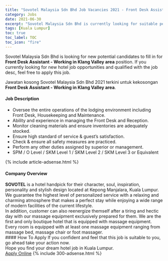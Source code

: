 ```yaml
---
title: "Sovotel Malaysia Sdn Bhd Job Vacancies 2021 - Front Desk Assistant - Working in Klang Valley area" 
category: Jobs 
date: 2021-06-30 
excerpt: "Sovotel Malaysia Sdn Bhd is currently looking for suitable person to fill in the Front Desk Assistant - Working in Klang Valley area which positioned at Kuala Lumpur" 
tags: [Kuala Lumpur] 
toc: true 
toc_label: TOC 
toc_icon: "fire" 
--- 
```


<p>Sovotel Malaysia Sdn Bhd is looking for new potential candidates to fill in for <b>Front Desk Assistant - Working in Klang Valley area</b> position. If you currently looking for new hotel job opportunities and qualified with the job desc, feel free to apply this job.
</p>Jawatan kosong Sovotel Malaysia Sdn Bhd 2021 terkini untuk kekosongan <b>Front Desk Assistant - Working in Klang Valley area</b>. 
<div><div><h4>Job Description</h4></div><div><div><span><div><ul><li>Oversee the entire operations of the lodging environment including Front Desk, Housekeeping and Maintenance.</li><li>Ability and experience in managing the Front Desk and Reception.</li><li>Monitor cleaning materials and ensure inventories are adequately stocked.</li><li>Ensure high standard of service &amp; guest&#8217;s satisfaction.</li><li>Check &amp; ensure all safety measures are practiced.</li><li>Perform any other duties assigned by superior or management.</li><li>SPM / O Level / SKM Level 1 / SKM Level 2 / SKM Level 3 or Equivalent&#160;</li></ul></div></span></div></div></div> 
{% include article-adsense.html %} 
<div><div><h4>Company Overview</h4></div><div><div><span><div><div>
<div>
<strong>SOVOTEL</strong> is a hotel handpick for their character, soul, inspiration, personality and stylish design located at Kepong Manjalara, Kuala Lumpur. We guarantee the highest level of personalized service with a relaxing and charming atmosphere that makes a perfect stay while enjoying a wide range of modern facilities of the current lifestyle.</div>
<div>
		In addition, customer can also reenergize themself after a tiring and hectic day with our massage equipment exclusively prepared for them. We are the first and only boutique hotel that is equipped with massage equipment. Every room is equipped with at least one massage equipment ranging from massage bed, massage chair or foot massager.</div>
</div></div></span></div></div></div> 
#### How To Apply 
If you confident and feel that this job is suitable to you, go ahead take your action now. <br/> 
Hope you find your dream hotel job in Kuala Lumpur. <br/> 
<a href="https://www.jobstreet.com.my/en/job/front-desk-assistant-working-in-klang-valley-area-4600304?jobId=jobstreet-my-job-4600304" class="btn btn--info" target="_blank" rel="nofollow noopenner">Apply Online</a> 
{% include 300-adsense.html %} 
